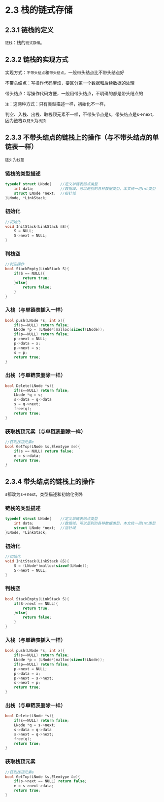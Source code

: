 # 2.3 栈的链式存储

## 2.3.1 链栈的定义

`链栈`：栈的`链式存储`。

## 2.3.2 链栈的实现方式

实现方式：`不带头结点`和`带头结点`，一般带头结点比不带头结点好

不带头结点：写操作代码麻烦，要区分第一个数据和后续数据的处理

带头结点：写操作代码方便，一般用带头结点，不明确的都是带头结点的

`注`：这两种方式：只有类型描述一样，初始化不一样，

​           判空、入栈、出栈、取栈顶元素不一样，不带头节点是s，带头结点是s->next，因为链栈以`链头`为`栈顶`

## 2.3.3 不带头结点的链栈上的操作（与不带头结点的单链表一样）

`链头`为`栈顶`

### 链栈的类型描述

```C
typedef struct LNode{    //定义单链表结点类型
	int data;            //数据域，可以是别的各种数据类型，本文统一用int类型
	struct LNode *next;  //指针域
}LNode, *LinkStack;
```

### 初始化

```c
//初始化
void InitStack(LinkStack &S){
    S = NULL;
    S->next = NULL;
}
```

### 判栈空

```c
//判空操作
bool StackEmpty(LinkStack S){
    if(S == NULL){
        return true;
    }else{
        return false;
    }
}
```

### 入栈（与单链表插入一样）

```c
bool push(LNode *s, int x){
    if(s==NULL) return false;
    LNode *p = (LNode*)malloc(sizeof(LNode));
    if(p==NULL) return false;
    p->next = NULL;
    p->data = x;
    p->next = s;
    s = p;
    return true;
}
```

### 出栈（与单链表删除一样）

```c
bool Delete(LNode *s){
    if(s==NULL) return false;
    LNode *q = s;
    s->data = q->data
    s = q->next;
    free(q);
    return true;
}
```

### 获取栈顶元素（与单链表删除一样）

```c
//获取栈顶元素e
bool GetTop(LNode &s,Elemtype &e){
	if(s == NULL) return false;
	e = s->data;
	return true;
}
```

## 2.3.4 带头结点的链栈上的操作

s都改为s->next，类型描述和初始化例外

### 链栈的类型描述

```C
typedef struct LNode{    //定义单链表结点类型
	int data;            //数据域，可以是别的各种数据类型，本文统一用int类型
	struct LNode *next;  //指针域
}LNode, *LinkStack;
```

### 初始化

```c
//初始化
void InitStack(LinkStack &S){
    S = (LNode*)malloc(sizeof(LNode));
    S->next = NULL;
}
```

### 判栈空

```c
bool StackEmpty(LinkStack S){
    if(S->next == NULL){
        return true;
    }else{
        return false;
    }
}
```

### 入栈（与单链表插入一样）

```c
bool push(LNode *s, int x){
    if(s==NULL) return false;
    LNode *p = (LNode*)malloc(sizeof(LNode));
    if(p==NULL) return false;
    p->next = NULL;
    p->data = x;
    p->next = s->next;
    s->next = p;
    return true;
}
```

### 出栈（与单链表删除一样）

```c
bool Delete(LNode *s){
    if(s==NULL) return false;
    LNode *q = s->next;
    s->data = q->data
    s->next = q->next;
    free(q);
    return true;
}
```

### 获取栈顶元素

```c
//获取栈顶元素e
bool GetTop(LNode &s,Elemtype &e){
	if(s->next == NULL) return false;
	e = s->next->data;
	return true;
}
```